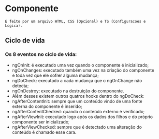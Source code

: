 # Componente

    E feito por um arquivo HTML, CSS (Opcional) e TS (Configuracoes e Logica).

## Ciclo de vida

### Os 8 eventos no ciclo de vida:
* ngOnInit: é executado uma vez quando o componente é inicializado;
* ngOnChanges: executado também uma vez na criação do componente e toda vez que ele sofrer alguma mudança;
* ngDoCheck: executado a cada mudança que o ngOnChange não detecta;
* ngOnDestroy: executado na destruição do componente.
* Além desses existem outros quatros hooks dentro do ngDoCheck:
* ngAfterContentInit: sempre que um conteúdo vindo de uma fonte externa do componente é inserido;
* ngAfterContentChecked: quando o conteúdo externo é verificado;
* ngAfterViewInit: executado logo após os dados dos filhos e do próprio componente ser inicializado;
* ngAfterViewChecked: sempre que é detectado uma alteração do conteúdo é chamado esse cara.

